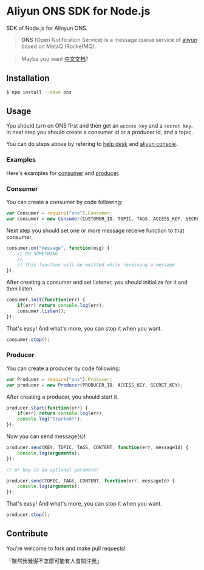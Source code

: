 # Aliyun ONS SDK for Node.js

SDK of Node.js for Alinyun ONS.

> **ONS** (Open Notification Service) is a message queue service of [aliyun](http://www.aliyun.com/product/ons/) based on MetaQ (RocketMQ).

> Maybe you want [中文文档](README-zh_cn.md)?

## Installation

```sh
$ npm install --save ons
```

## Usage

You should turn on ONS first and then get an `access key` and a `secret key`. In next step you should create a consumer id or a producer id, and a topic.

You can do steps above by refering to [help desk](https://help.aliyun.com/product/8315024_ons.html) and [aliyun console](http://ons.console.aliyun.com/).

### Examples

Here's examples for [consumer](example/consumer.js) and [producer](example/producer.js).

### Consumer

You can create a consumer by code following:

```javascript
var Consumer = require("ons").Consumer;
var consumer = new Consumer(CUSTOMER_ID, TOPIC, TAGS, ACCESS_KEY, SECRET_KEY);
```

Next step you should set one or more message receive function to that consumer.

```javascript
consumer.on("message", function(msg) {
    // DO SOMETHING
    // 
    // this function will be emitted while receiving a message
});
```

After creating a consumer and set listener, you should initialize for it and then listen.

```javascript
consumer.init(function(err) {
    if(err) return console.log(err);
    consumer.listen();
});
```

That's easy! And what's more, you can stop it when you want.

```javascript
consumer.stop();
```

### Producer

You can create a producer by code following:

```javascript
var Producer = require("ons").Producer;
var producer = new Producer(PRODUCER_ID, ACCESS_KEY, SECRET_KEY);
```

After creating a producer, you should start it.

```javascript
producer.start(function(err) {
    if(err) return console.log(err);
    console.log("Started!");
});
```

Now you can send message(s)!

```javascript
producer.send(KEY, TOPIC, TAGS, CONTENT, function(err, messageId) {
    console.log(arguments);
});

// or key is an optional parameter

producer.send(TOPIC, TAGS, CONTENT, function(err, messageId) {
    console.log(arguments);
});
```

That's easy! And what's more, you can stop it when you want.

```javascript
producer.stop();
```

## Contribute

You're welcome to fork and make pull requests!

「雖然我覺得不怎麼可能有人會關注我」
